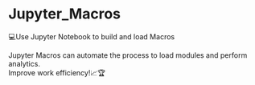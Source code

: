# Jupyter_Macros
:computer:Use Jupyter Notebook to build and load Macros

Jupyter Macros can automate the process to load modules and perform analytics. \
Improve work efficiency!:chart_with_upwards_trend::trophy:
